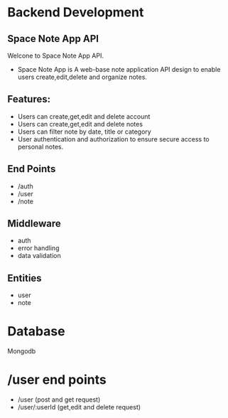 # Backend Development
## Space Note App API
Welcone to Space Note App API.
- Space Note App is A web-base note application API design to enable users create,edit,delete and organize notes.
## Features:
- Users can create,get,edit and delete account
- Users can create,get,edit and delete notes
- Users can filter note by date, title or category
- User authentication and authorization to ensure secure access to personal notes.
## End Points
- /auth
- /user
- /note

## Middleware
- auth
- error handling
- data validation

## Entities
- user
- note
# Database
Mongodb

# /user end points
- /user (post and get request)
- /user/:userId (get,edit and delete request)